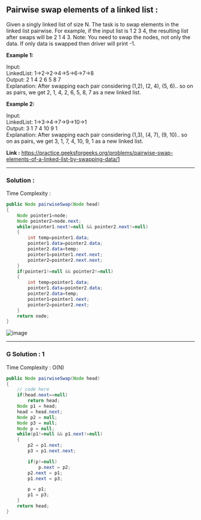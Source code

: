 ## Pairwise swap elements of a linked list :
Given a singly linked list of size N. The task is to swap elements in the linked list pairwise.
For example, if the input list is 1 2 3 4, the resulting list after swaps will be 2 1 4 3.
Note: You need to swap the nodes, not only the data. If only data is swapped then driver will print -1.

**Example 1:**

Input: <br/>
LinkedList: 1->2->2->4->5->6->7->8<br/>
Output: 2 1 4 2 6 5 8 7<br/>
Explanation: After swapping each pair considering (1,2), (2, 4), (5, 6).. so on as pairs, we get 2, 1, 4, 2, 6, 5, 8, 7 as a new linked list.
 

**Example 2:**

Input:<br/>
LinkedList: 1->3->4->7->9->10->1<br/>
Output: 3 1 7 4 10 9 1<br/>
Explanation: After swapping each pair considering (1,3), (4, 7), (9, 10).. so on as pairs, we get 3, 1, 7, 4, 10, 9, 1 as a new linked list.

**Link :** https://practice.geeksforgeeks.org/problems/pairwise-swap-elements-of-a-linked-list-by-swapping-data/1


-----------------------------------------------------------------------------------------------------------------------------------------------------


### Solution :

Time Complexity :


```java
public Node pairwiseSwap(Node head)
{
    Node pointer1=node;
    Node pointer2=node.next;
    while(pointer1.next!=null && pointer2.next!=null)
    {
        int temp=pointer1.data;
        pointer1.data=pointer2.data;
        pointer2.data=temp;
        pointer1=pointer1.next.next;
        pointer2=pointer2.next.next;
    }
    if(pointer1!=null && pointer2!=null)
    {
        int temp=pointer1.data;
        pointer1.data=pointer2.data;
        pointer2.data=temp;
        pointer1=pointer1.next;
        pointer2=pointer2.next;
    }
    return node;
}
```

![image](https://user-images.githubusercontent.com/23376002/158966015-8f9169ee-1394-4323-82ce-97170128269b.png)

-----------------------------------------------------------------------------------------------------------------------------------------------------


### G Solution : 1

Time Complexity : O(N)


```java
public Node pairwiseSwap(Node head)
{
    // code here
    if(head.next==null)
        return head;
    Node p1 = head;
    head = head.next;
    Node p2 = null;
    Node p3 = null;
    Node p = null;
    while(p1!=null && p1.next!=null)
    {
        p2 = p1.next;
        p3 = p1.next.next;

        if(p!=null)
            p.next = p2;
        p2.next = p1;
        p1.next = p3;

        p = p1;
        p1 = p3;
    }
    return head;
}
```


